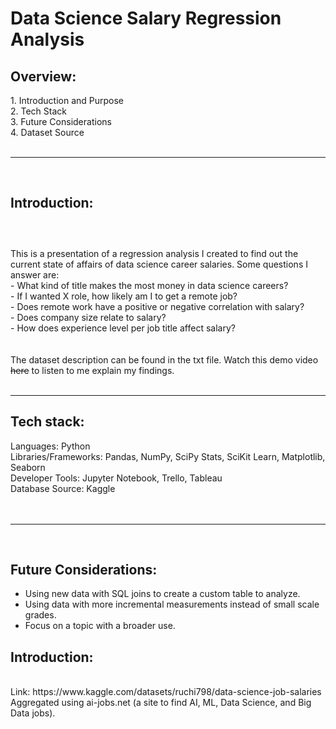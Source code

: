 # Data Science Salary Regression Analysis

<h2><strong>Overview:</strong></h2>
1. Introduction and Purpose<br>
2. Tech Stack<br>
3. Future Considerations<br>
4. Dataset Source<br>
<br><hr><br>
<h2><strong>Introduction:</strong></h2>
<h3><br></h3>
This is a presentation of a regression analysis I created to find out the current state of affairs of data science career salaries. Some questions I answer are:<br>
- What kind of title makes the most money in data science careers?<br>
- If I wanted X role, how likely am I to get a remote job?<br>
- Does remote work have a positive or negative correlation with salary?<br>
- Does company size relate to salary?<br>
- How does experience level per job title affect salary?
<br><br><br>
The dataset description can be found in the txt file. Watch this demo video <s>here</s> to listen to me explain my findings.
<br><br><hr>
<h2><strong>Tech stack:</strong></h2>
Languages: Python<br>
Libraries/Frameworks: Pandas, NumPy, SciPy Stats, SciKit Learn, Matplotlib, Seaborn<br>
Developer Tools: Jupyter Notebook, Trello, Tableau<br>
Database Source: Kaggle</br>
<br><br><hr><br>

<h2><strong>Future Considerations:</strong></h2>
<ul>
<li>Using new data with SQL joins to create a custom table to analyze.</li>
<li>Using data with more incremental measurements instead of small scale grades.</li>
<li>Focus on a topic with a broader use.</li>
</ul>

<h2><strong>Introduction:</strong></h2><br>
Link: https://www.kaggle.com/datasets/ruchi798/data-science-job-salaries <br>
Aggregated using ai-jobs.net (a site to find AI, ML, Data Science, and Big Data jobs).

